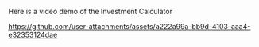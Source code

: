 Here is a video demo of the Investment Calculator 

https://github.com/user-attachments/assets/a222a99a-bb9d-4103-aaa4-e32353124dae

